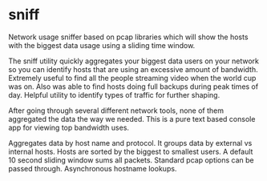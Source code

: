 # sniff
Network usage sniffer based on pcap libraries which will show the hosts with the biggest data usage using a sliding time window.

The sniff utility quickly aggregates your biggest data users on your network so you can identify hosts that are using an excessive amount of bandwidth.  Extremely useful to find all the people streaming video when the world cup was on.  Also was able to find hosts doing full backups during peak times of day.  Helpful utility to identify types of traffic for further shaping.

After going through several different network tools, none of them aggregated the data the way we needed.  This is a pure text based console app for viewing top bandwidth uses.

Aggregates data by host name and protocol.
It groups data by external vs internal hosts.
Hosts are sorted by the biggest to smallest users.
A default 10 second sliding window sums all packets.
Standard pcap options can be passed through.
Asynchronous hostname lookups.
